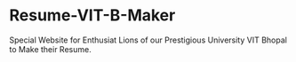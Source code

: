 # Resume-VIT-B-Maker
Special Website for Enthusiat Lions of our Prestigious University VIT Bhopal to Make their Resume. 
